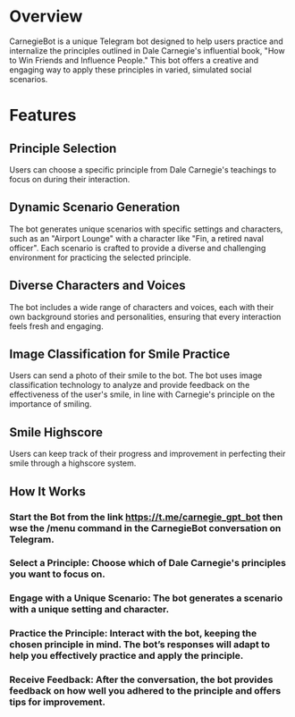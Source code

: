 # Overview
CarnegieBot is a unique Telegram bot designed to help users practice and internalize the principles outlined in Dale Carnegie's influential book, "How to Win Friends and Influence People." This bot offers a creative and engaging way to apply these principles in varied, simulated social scenarios.

# Features
## Principle Selection
Users can choose a specific principle from Dale Carnegie's teachings to focus on during their interaction.
## Dynamic Scenario Generation
The bot generates unique scenarios with specific settings and characters, such as an "Airport Lounge" with a character like "Fin, a retired naval officer".
Each scenario is crafted to provide a diverse and challenging environment for practicing the selected principle.
## Diverse Characters and Voices
The bot includes a wide range of characters and voices, each with their own background stories and personalities, ensuring that every interaction feels fresh and engaging.
## Image Classification for Smile Practice
Users can send a photo of their smile to the bot.
The bot uses image classification technology to analyze and provide feedback on the effectiveness of the user's smile, in line with Carnegie's principle on the importance of smiling.
## Smile Highscore
Users can keep track of their progress and improvement in perfecting their smile through a highscore system.
## How It Works
### Start the Bot from the link https://t.me/carnegie_gpt_bot then wse the /menu command in the CarnegieBot conversation on Telegram.

### Select a Principle: Choose which of Dale Carnegie's principles you want to focus on.

### Engage with a Unique Scenario: The bot generates a scenario with a unique setting and character.

### Practice the Principle: Interact with the bot, keeping the chosen principle in mind. The bot’s responses will adapt to help you effectively practice and apply the principle.

### Receive Feedback: After the conversation, the bot provides feedback on how well you adhered to the principle and offers tips for improvement.
